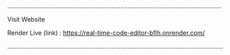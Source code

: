 .........................................................................................................................

Visit Website 

Render Live (link) : https://real-time-code-editor-bflh.onrender.com/

..........................................................................................................................
